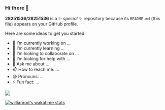 ### Hi there 👋

**28251536/28251536** is a ✨ _special_ ✨ repository because its `README.md` (this file) appears on your GitHub profile.

Here are some ideas to get you started:

- 🔭 I’m currently working on ...
- 🌱 I’m currently learning ...
- 👯 I’m looking to collaborate on ...
- 🤔 I’m looking for help with ...
- 💬 Ask me about ...
- 📫 How to reach me: ...
- 😄 Pronouns: ...
- ⚡ Fun fact: ...

![](https://github-readme-stats.vercel.app/api?username=28251536&theme=dark)


[![willianrod's wakatime stats](https://github-readme-stats.vercel.app/api/wakatime?username=28251536)](https://github.com/anuraghazra/github-readme-stats)
